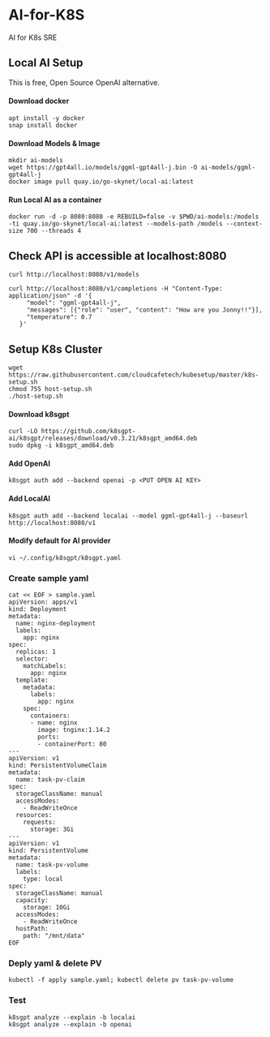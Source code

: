 # AI-for-K8S
AI for K8s SRE

## Local AI Setup
This is free, Open Source OpenAI alternative.

#### Download docker 
```
apt install -y docker
snap install docker
```

#### Download Models & Image
```
mkdir ai-models
wget https://gpt4all.io/models/ggml-gpt4all-j.bin -O ai-models/ggml-gpt4all-j
docker image pull quay.io/go-skynet/local-ai:latest
```

#### Run Local AI as a container
```docker run -d -p 8080:8080 -e REBUILD=false -v $PWD/ai-models:/models -ti quay.io/go-skynet/local-ai:latest --models-path /models --context-size 700 --threads 4```

## Check API is accessible at localhost:8080

```
curl http://localhost:8080/v1/models

curl http://localhost:8080/v1/completions -H "Content-Type: application/json" -d '{
     "model": "ggml-gpt4all-j",
     "messages": [{"role": "user", "content": "How are you Jonny!!"}],
     "temperature": 0.7
   }'
```

## Setup K8s Cluster
```
wget https://raw.githubusercontent.com/cloudcafetech/kubesetup/master/k8s-setup.sh
chmod 755 host-setup.sh
./host-setup.sh
```

#### Download k8sgpt
```
curl -LO https://github.com/k8sgpt-ai/k8sgpt/releases/download/v0.3.21/k8sgpt_amd64.deb
sudo dpkg -i k8sgpt_amd64.deb
```

#### Add OpenAI 
```k8sgpt auth add --backend openai -p <PUT OPEN AI KEY>```

#### Add LocalAI 
```k8sgpt auth add --backend localai --model ggml-gpt4all-j --baseurl http://localhost:8080/v1``` 

#### Modify default for AI provider
```vi ~/.config/k8sgpt/k8sgpt.yaml```

### Create sample yaml

```
cat << EOF > sample.yaml
apiVersion: apps/v1
kind: Deployment
metadata:
  name: nginx-deployment
  labels:
    app: nginx
spec:
  replicas: 1
  selector:
    matchLabels:
      app: nginx
  template:
    metadata:
      labels:
        app: nginx
    spec:
      containers:
      - name: nginx
        image: tnginx:1.14.2
        ports:
        - containerPort: 80
---
apiVersion: v1
kind: PersistentVolumeClaim
metadata:
  name: task-pv-claim
spec:
  storageClassName: manual
  accessModes:
    - ReadWriteOnce
  resources:
    requests:
      storage: 3Gi
---
apiVersion: v1
kind: PersistentVolume
metadata:
  name: task-pv-volume
  labels:
    type: local
spec:
  storageClassName: manual
  capacity:
    storage: 10Gi
  accessModes:
    - ReadWriteOnce
  hostPath:
    path: "/mnt/data"
EOF
```

### Deply yaml & delete PV

```kubectl -f apply sample.yaml; kubectl delete pv task-pv-volume```

### Test

```
k8sgpt analyze --explain -b localai
k8sgpt analyze --explain -b openai
```


